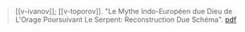 > [[v-ivanov]]; [[v-toporov]]. "Le Mythe Indo-Européen due Dieu de L'Orage Poursuivant Le Serpent: Reconstruction Due Schéma". [pdf](a/v-ivanov-v-toporovUNKNOWN.pdf)